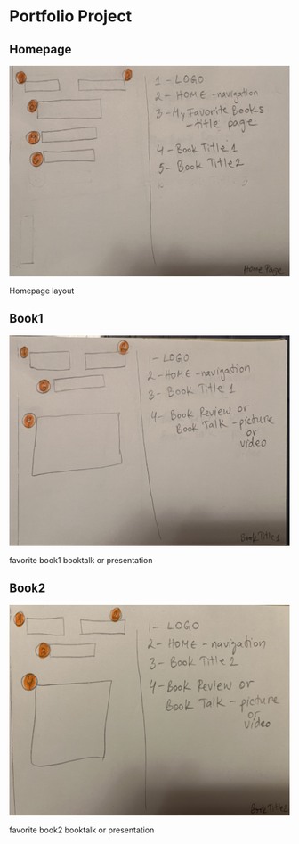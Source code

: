 # Portfolio Project

## Homepage

![alt text](wireframes/wireframe1.jpeg "Wireframe of Homepage")

Homepage layout

## Book1

![alt text](wireframes/wireframe2.jpeg "Wireframe of About")

favorite book1 booktalk or presentation

## Book2

![alt text](wireframes/wireframe3.jpeg "Wireframe of Contact")

favorite book2 booktalk or presentation

